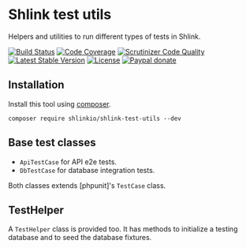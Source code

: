# Shlink test utils

Helpers and utilities to run different types of tests in Shlink.

[![Build Status](https://img.shields.io/travis/shlinkio/shlink-test-utils.svg?style=flat-square)](https://travis-ci.org/shlinkio/shlink-test-utils)
[![Code Coverage](https://img.shields.io/scrutinizer/coverage/g/shlinkio/shlink-test-utils.svg?style=flat-square)](https://scrutinizer-ci.com/g/shlinkio/shlink-test-utils/?branch=master)
[![Scrutinizer Code Quality](https://img.shields.io/scrutinizer/g/shlinkio/shlink-test-utils.svg?style=flat-square)](https://scrutinizer-ci.com/g/shlinkio/shlink-test-utils/?branch=master)
[![Latest Stable Version](https://img.shields.io/github/release/shlinkio/shlink-test-utils.svg?style=flat-square)](https://packagist.org/packages/shlinkio/shlink-test-utils)
[![License](https://img.shields.io/github/license/shlinkio/shlink-test-utils.svg?style=flat-square)](https://github.com/shlinkio/shlink-test-utils/blob/master/LICENSE)
[![Paypal donate](https://img.shields.io/badge/Donate-paypal-blue.svg?style=flat-square&logo=paypal&colorA=aaaaaa)](https://acel.me/donate)

## Installation

Install this tool using [composer](https://getcomposer.org/).

    composer require shlinkio/shlink-test-utils --dev

## Base test classes

* `ApiTestCase` for API e2e tests.
* `DbTestCase` for database integration tests.

Both classes extends [phpunit]'s `TestCase` class.

## TestHelper

A `TestHelper` class is provided too. It has methods to initialize a testing database and to seed the database fixtures.
